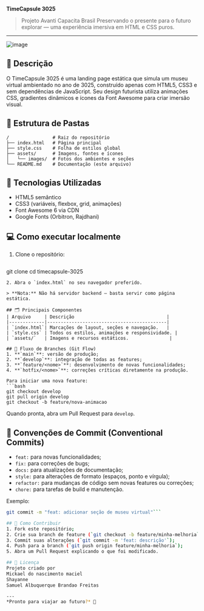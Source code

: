 **TimeCapsule 3025**

> Projeto Avanti Capacita Brasil
> Preservando o presente para o futuro explorar — uma experiência imersiva em HTML e CSS puros.

---
![image](https://github.com/user-attachments/assets/b5689bb2-7e5b-4a1a-b379-7bb22c6b9c1b)


## 📝 Descrição

O TimeCapsule 3025 é uma landing page estática que simula um museu virtual ambientado no ano de 3025, construído apenas com HTML5, CSS3 e sem dependências de JavaScript. Seu design futurista utiliza animações CSS, gradientes dinâmicos e ícones da Font Awesome para criar imersão visual.

## 📂 Estrutura de Pastas

```
/                # Raiz do repositório
├── index.html   # Página principal
├── style.css    # Folha de estilos global
├── assets/      # Imagens, fontes e ícones
│   └── images/  # Fotos dos ambientes e seções
└── README.md    # Documentação (este arquivo)
```

## 🚀 Tecnologias Utilizadas

* HTML5 semântico
* CSS3 (variáveis, flexbox, grid, animações)
* Font Awesome 6 via CDN
* Google Fonts (Orbitron, Rajdhani)

## 💻 Como executar localmente

1. Clone o repositório:

   ```bash
   ```

git clone 
cd timecapsule-3025

````
2. Abra o `index.html` no seu navegador preferido.

> **Nota:** Não há servidor backend — basta servir como página estática.

## 🗂 Principais Componentes
| Arquivo     | Descrição                                  |
|-------------|--------------------------------------------|
| `index.html`| Marcações de layout, seções e navegação.   |
| `style.css` | Todos os estilos, animações e responsividade. |
| `assets/`   | Imagens e recursos estáticos.               |

## 🔀 Fluxo de Branches (Git Flow)
1. **`main`**: versão de produção;
2. **`develop`**: integração de todas as features;
3. **`feature/<nome>`**: desenvolvimento de novas funcionalidades;
4. **`hotfix/<nome>`**: correções críticas diretamente na produção.

Para iniciar uma nova feature:
```bash
git checkout develop
git pull origin develop
git checkout -b feature/nova-animacao
````

Quando pronta, abra um Pull Request para `develop`.

## 📝 Convenções de Commit (Conventional Commits)

* `feat:`  para novas funcionalidades;
* `fix:`   para correções de bugs;
* `docs:`  para atualizações de documentação;
* `style:` para alterações de formato (espaços, ponto e vírgula);
* `refactor:` para mudanças de código sem novas features ou correções;
* `chore:` para tarefas de build e manutenção.

Exemplo:

````bash
git commit -m "feat: adicionar seção de museu virtual"```

## 🤝 Como Contribuir
1. Fork este repositório;
2. Crie sua branch de feature (`git checkout -b feature/minha-melhoria`);
3. Commit suas alterações (`git commit -m 'feat: descrição'`);
4. Push para a branch (`git push origin feature/minha-melhoria`);
5. Abra um Pull Request explicando o que foi modificado.

## 📄 Licença
Projeto criado por 
Mickael do nascimento maciel
Shayanne
Samuel Albuquerque Brandao Freitas

---
*Pronto para viajar ao futuro?* 🌌

````
